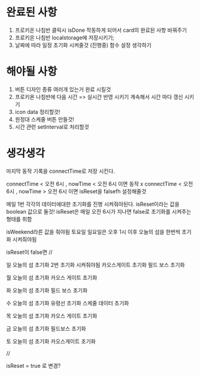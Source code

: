# 완료된 사항

1. 프로키온 나침반 클릭시 isDone 작동하게 되어서 card의 완료된 사항 바꿔주기
2. 프로키온 나침반 localstorage에 저장시키기;
3. 날짜에 따라 일정 초기화 시켜줄것 (진행중) 함수 설정 생각하기

# 해야될 사항

1. 버튼 디자인 종류 여러개 있는거 완료 시킬것
2. 프로키욘 나침반에 다음 시간 => 실시간 반영 시키기 계속해서 시간 마다 갱신 시키기
3. icon data 정리할것!
4. 원정대 스케줄 버튼 만들것!
5. 시간 관련 setInterval로 처리할것

# 생각생각

마지막 동작 기록을 connectTime로 저장 시킨다.

connectTime < 오전 6시 , nowTime < 오전 6시 이면 동작 x
connectTime < 오전 6시 , nowTime > 오전 6시 이면 isReset을 falsefh 설정해줄것

매일 1번 각각의 데이터에대한 초기화를 진행 시켜줘야된다.
isReset이라는 값을 boolean 값으로 둘것!
isReset은 매일 오전 6시가 지나면 false로 초기화를 시켜주는 형태를 취함

isWeekend라른 값을 줘야됨
토요일 일요일은 오후 1시 이후 오늘의 섬을 한번씩 초기화 시켜줘야됨

isReset이 false면 //

일
오늘의 섬 초기화 2번 초기화 시켜줘야됨
카오스게이트 초기화
필드 보스 초기화

월
오늘의 섬 초기화
카오스 게이트 초기화

화
오늘의 섬 초기화
필드 보스 초기화

수
오늘의 섬 초기화
유령선 초기화
스케줄 데이터 초기화

목
오늘의 섬 초기화
카오스 게이트 초기화

금
오늘의 섬 초기화
필드보스 초기화

토
오늘의 섬 초기화
카오스게이트 초기화

//

isReset = true 로 변경?
